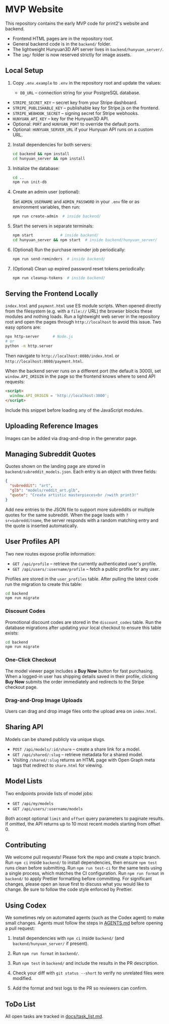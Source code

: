 # MVP Website

This repository contains the early MVP code for print2's website and backend.

- Frontend HTML pages are in the repository root.
- General backend code is in the `backend/` folder.
- The lightweight Hunyuan3D API server lives in `backend/hunyuan_server/`.
- The `img/` folder is now reserved strictly for image assets.

## Local Setup

1. Copy `.env.example` to `.env` in the repository root and update the values:

   - `DB_URL` – connection string for your PostgreSQL database.

- `STRIPE_SECRET_KEY` – secret key from your Stripe dashboard.
- `STRIPE_PUBLISHABLE_KEY` – publishable key for Stripe.js on the frontend.
- `STRIPE_WEBHOOK_SECRET` – signing secret for Stripe webhooks.
- `HUNYUAN_API_KEY` – key for the Hunyuan3D API.
- Optional: `PORT` and `HUNYUAN_PORT` to override the default ports.
- Optional: `HUNYUAN_SERVER_URL` if your Hunyuan API runs on a custom URL.

2. Install dependencies for both servers:

   ```bash
   cd backend && npm install
   cd hunyuan_server && npm install
   ```

3. Initialize the database:

   ```bash
   cd ..
   npm run init-db
   ```

4. Create an admin user (optional):

   Set `ADMIN_USERNAME` and `ADMIN_PASSWORD` in your `.env` file or as environment
   variables, then run:

   ```bash
   npm run create-admin  # inside backend/
   ```

5. Start the servers in separate terminals:

   ```bash
   npm start            # inside backend/
   cd hunyuan_server && npm start  # inside backend/hunyuan_server/
   ```

6. (Optional) Run the purchase reminder job periodically:

   ```bash
   npm run send-reminders  # inside backend/
   ```

7. (Optional) Clean up expired password reset tokens periodically:

   ```bash
   npm run cleanup-tokens  # inside backend/
   ```

## Serving the Frontend Locally

`index.html` and `payment.html` use ES module scripts. When opened directly from
the filesystem (e.g. with a `file://` URL) the browser blocks these modules and
nothing loads. Run a lightweight web server in the repository root and open the
pages through `http://localhost` to avoid this issue. Two easy options are:

```bash
npx http-server      # Node.js
# or
python -m http.server
```

Then navigate to `http://localhost:8080/index.html` or
`http://localhost:8080/payment.html`.

When the backend server runs on a different port (the default is 3000),
set `window.API_ORIGIN` in the page so the frontend knows where to send API
requests:

```html
<script>
  window.API_ORIGIN = 'http://localhost:3000';
</script>
```

Include this snippet before loading any of the JavaScript modules.

## Uploading Reference Images

Images can be added via drag-and-drop in the generator page.

## Managing Subreddit Quotes

Quotes shown on the landing page are stored in
`backend/subreddit_models.json`. Each entry is an object with three
fields:

```json
{
  "subreddit": "art",
  "glb": "models/reddit_art.glb",
  "quote": "Create artistic masterpieces<br />with print3!"
}
```

Add new entries to the JSON file to support more subreddits or multiple
quotes for the same subreddit. When the page loads with
`?sr=subredditname`, the server responds with a random matching entry
and the quote is inserted automatically.

## User Profiles API

Two new routes expose profile information:

- `GET /api/profile` – retrieve the currently authenticated user's profile.
- `GET /api/users/:username/profile` – fetch a public profile for any user.

Profiles are stored in the `user_profiles` table. After pulling the latest code
run the migration to create this table:

```bash
cd backend
npm run migrate
```

### Discount Codes

Promotional discount codes are stored in the `discount_codes` table. Run the
database migrations after updating your local checkout to ensure this table
exists:

```bash
cd backend
npm run migrate
```

### One-Click Checkout

The model viewer page includes a **Buy Now** button for fast purchasing. When a
logged-in user has shipping details saved in their profile, clicking **Buy Now**
submits the order immediately and redirects to the Stripe checkout page.

### Drag-and-Drop Image Uploads

Users can drag and drop image files onto the upload area on `index.html`.

## Sharing API

Models can be shared publicly via unique slugs.

- `POST /api/models/:id/share` – create a share link for a model.
- `GET /api/shared/:slug` – retrieve metadata for a shared model.
- Visiting `/shared/:slug` returns an HTML page with Open Graph meta tags that
  redirect to `share.html` for viewing.

## Model Lists

Two endpoints provide lists of model jobs:

- `GET /api/my/models`
- `GET /api/users/:username/models`

Both accept optional `limit` and `offset` query parameters to paginate results.
If omitted, the API returns up to 10 most recent models starting from offset 0.

## Contributing

We welcome pull requests! Please fork the repo and create a topic branch. Run
`npm ci` inside `backend/` to install dependencies, then ensure `npm test` runs
clean before submitting.
Run `npm run test-ci` for the same tests using a single process, which matches the CI configuration.
Run `npm run format` in `backend/` to apply Prettier formatting before committing.
For significant changes, please open an issue first to discuss what you would like to change. Be sure to follow the code style enforced by Prettier.

## Using Codex

We sometimes rely on automated agents (such as the Codex agent) to make small
changes. Agents must follow the steps in [AGENTS.md](AGENTS.md) before opening a
pull request:

1. Install dependencies with `npm ci` inside `backend/` (and
   `backend/hunyuan_server/` if present).
2. Run `npm run format` in `backend/`.
3. Run `npm test` in `backend/` and include the results in the PR description.

4. Check your diff with `git status --short` to verify no unrelated files were
   modified.
5. Add the format and test logs to the PR so reviewers can confirm.


## ToDo List

All open tasks are tracked in [docs/task_list.md](docs/task_list.md).
